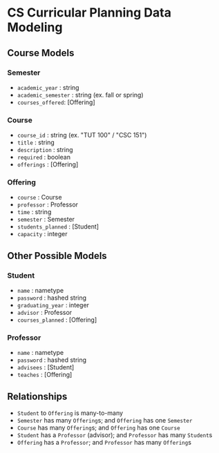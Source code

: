 # CS Curricular Planning Data Modeling

## Course Models

### Semester
* `academic_year` : string
* `academic_semester` : string (ex. fall or spring)
* `courses_offered`: [Offering]

### Course
* `course_id` : string (ex. "TUT 100" / "CSC 151")
* `title` : string
* `description` : string
* `required` : boolean
* `offerings` : [Offering]

### Offering
* `course` : Course
* `professor` : Professor
* `time` : string
* `semester` : Semester
* `students_planned` : [Student]
* `capacity` : integer

## Other Possible Models

### Student
* `name` : nametype
* `password` : hashed string
* `graduating_year` : integer
* `advisor` : Professor
* `courses_planned` : [Offering]

### Professor
* `name` : nametype
* `password` : hashed string
* `advisees` : [Student]
* `teaches` : [Offering]

## Relationships

* `Student` to `Offering` is many-to-many
* `Semester` has many `Offering`s; and `Offering` has one `Semester`
* `Course` has many `Offering`s; and `Offering` has one `Course`
* `Student` has a `Professor` (advisor); and `Professor` has many `Student`s
* `Offering` has a `Professor`; and `Professor` has many `Offering`s
